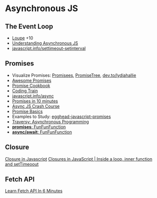 # Asynchronous JS

## The Event Loop

* [Loupe](http://latentflip.com/loupe/) +10
* [Understanding Asynchronous JS](https://blog.bitsrc.io/understanding-asynchronous-javascript-the-event-loop-74cd408419ff)
* [javascript.info/settimeout-setinterval](https://javascript.info/settimeout-setinterval)

## Promises

* Visualize Promises: [Promisees](https://bevacqua.github.io/promisees/), [PromiseTree](https://shlomiassaf.github.io/PromiseTree/playground/#/playground), [dev.to/lydiahallie](https://dev.to/lydiahallie/javascript-visualized-promises-async-await-5gke)
* [Awesome Promises](https://github.com/wbinnssmith/awesome-promises)
* [Promise Cookbook](https://github.com/mattdesl/promise-cookbook)
* [Coding Train](https://www.youtube.com/watch?v=QO4NXhWo_NM&list=PLRqwX-V7Uu6bKLPQvPRNNE65kBL62mVfx)
* [javascript.info/async](https://javascript.info/async)
* [Promises in 10 minutes](https://www.youtube.com/watch?v=DHvZLI7Db8E)
* [Async JS Crash Course](https://www.youtube.com/watch?v=PoRJizFvM7s)
* [Promise Basics](https://javascript.info/promise-basics)
* Examples to Study: [egghead-javascript-promises](https://github.com/mariusschulz/egghead-javascript-promises)
* [Traversy: Asynchronous Programming](https://www.youtube.com/watch?v=PoRJizFvM7s)
* [__promises__: FunFunFunction](https://www.youtube.com/watch?v=2d7s3spWAzo&list=PL0zVEGEvSaeEd9hlmCXrk5yUyqUag-n84)
* [__async/await__: FunFunFunction](https://www.youtube.com/watch?v=568g8hxJJp4)

## Closure

[Closure in Javascript](https://www.youtube.com/watch?v=71AtaJpJHw0&t=7s)
[Closures in JavaScript | Inside a loop, inner function and setTimeoout](https://www.youtube.com/watch?v=-xqJo5VRP4A)

## Fetch API
[Learn Fetch API In 6 Minutes](https://www.youtube.com/watch?v=cuEtnrL9-H0&list=PLfK7GzSJCtQz1ibcScVAGuOGUpdsIVuo3&index=12&t=0s)
